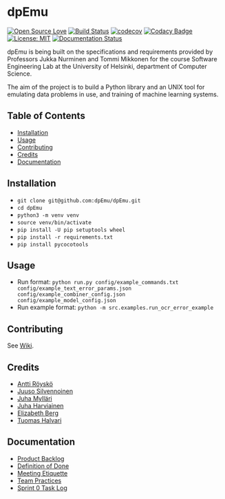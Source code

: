 # dpEmu

[![Open Source Love](https://badges.frapsoft.com/os/v1/open-source.svg?v=103)](https://github.com/ellerbrock/open-source-badges/)
[![Build Status](https://travis-ci.com/dpEmu/dpEmu.svg?branch=master)](https://travis-ci.com/dpEmu/dpEmu)
[![codecov](https://codecov.io/gh/dpEmu/dpEmu/branch/master/graph/badge.svg)](https://codecov.io/gh/dpEmu/dpEmu)
[![Codacy Badge](https://api.codacy.com/project/badge/Grade/87b3b421702b4885a37f4025b59f5381)](https://www.codacy.com/app/thalvari/dpEmu?utm_source=github.com&amp;utm_medium=referral&amp;utm_content=dpEmu/dpEmu&amp;utm_campaign=Badge_Grade)
[![License: MIT](https://img.shields.io/badge/License-MIT-green.svg)](https://opensource.org/licenses/MIT)
[![Documentation Status](https://readthedocs.org/projects/dpemu/badge/?version=latest)](https://dpemu.readthedocs.io/en/latest/?badge=latest)

dpEmu is being built on the specifications and requirements provided by Professors Jukka Nurminen and Tommi Mikkonen for the course Software Engineering Lab at the University of Helsinki, department of Computer Science.

The aim of the project is to build a Python library and an UNIX tool for emulating data problems in use, and training of machine learning systems.

## Table of Contents <a name="table-of-contents"/>
*  [Installation](#installation)
*  [Usage](#usage)
*  [Contributing](#contributing)
*  [Credits](#credits)
*  [Documentation](#documentation)

## Installation <a name="installation"/>
*  ```git clone git@github.com:dpEmu/dpEmu.git```
*  ```cd dpEmu```
*  ```python3 -m venv venv```
*  ```source venv/bin/activate```
*  ```pip install -U pip setuptools wheel```
*  ```pip install -r requirements.txt```
*  ```pip install pycocotools```

## Usage <a name="usage"/>
* Run format: ```python run.py config/example_commands.txt config/example_text_error_params.json config/example_combiner_config.json config/example_model_config.json```
* Run example format: ```python -m src.examples.run_ocr_error_example```

## Contributing <a name="contributing"/>
See [Wiki](https://github.com/dpEmu/dpEmu/wiki/Contributing).

## Credits <a name="credits"/>
*  [Antti Röyskö](https://github.com/anroysko)
*  [Juuso Silvennoinen](https://github.com/Jsos17)
*  [Juha Mylläri](https://github.com/juhamyllari)
*  [Juha Harviainen](https://github.com/Kalakuh)
*  [Elizabeth Berg](https://github.com/reykjaviks)
*  [Tuomas Halvari](https://github.com/thalvari)

## Documentation <a name="documentation"/>
*  [Product Backlog](https://docs.google.com/spreadsheets/d/1WarfjE1UKnpkwlG3px8kG7dWvZmzVhzRg8-vwbMKG6c)
*  [Definition of Done](docs/definition_of_done.md)
*  [Meeting Etiquette](docs/meeting_etiquette.md)
*  [Team Practices](docs/team_practices.md)
*  [Sprint 0 Task Log](https://github.com/dpEmu/dpEmu/projects/1)
